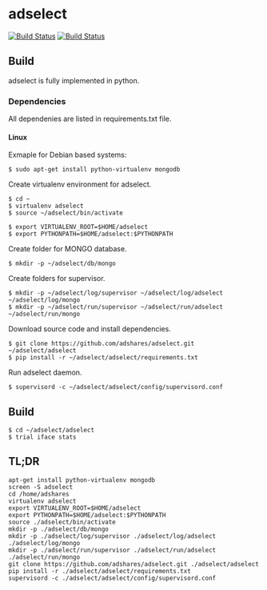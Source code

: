 # adselect
[![Build Status](https://travis-ci.org/adshares/adselect.svg?branch=master)](https://travis-ci.org/adshares/adselect)
[![Build Status](https://sonarcloud.io/api/project_badges/measure?project=adshares-adselect&metric=alert_status)](https://sonarcloud.io/dashboard?id=adshares-adselect)
## Build
adselect is fully implemented in python.

### Dependencies

All dependenies are listed in requirements.txt file.

#### Linux

Exmaple for Debian based systems:
```
$ sudo apt-get install python-virtualenv mongodb
```

Create virtualenv environment for adselect.
```
$ cd ~
$ virtualenv adselect
$ source ~/adselect/bin/activate

$ export VIRTUALENV_ROOT=$HOME/adselect
$ export PYTHONPATH=$HOME/adselect:$PYTHONPATH
```

Create folder for MONGO database.
```
$ mkdir -p ~/adselect/db/mongo
```


Create folders for supervisor.
```
$ mkdir -p ~/adselect/log/supervisor ~/adselect/log/adselect ~/adselect/log/mongo
$ mkdir -p ~/adselect/run/supervisor ~/adselect/run/adselect ~/adselect/run/mongo
```

Download source code and install dependencies.
```
$ git clone https://github.com/adshares/adselect.git ~/adselect/adselect
$ pip install -r ~/adselect/adselect/requirements.txt
```

Run adselect daemon.
```
$ supervisord -c ~/adselect/adselect/config/supervisord.conf
```

## Build
```
$ cd ~/adselect/adselect
$ trial iface stats
```
## TL;DR
```
apt-get install python-virtualenv mongodb
screen -S adselect
cd /home/adshares
virtualenv adselect
export VIRTUALENV_ROOT=$HOME/adselect
export PYTHONPATH=$HOME/adselect:$PYTHONPATH
source ./adselect/bin/activate
mkdir -p ./adselect/db/mongo
mkdir -p ./adselect/log/supervisor ./adselect/log/adselect ./adselect/log/mongo
mkdir -p ./adselect/run/supervisor ./adselect/run/adselect ./adselect/run/mongo
git clone https://github.com/adshares/adselect.git ./adselect/adselect
pip install -r ./adselect/adselect/requirements.txt
supervisord -c ./adselect/adselect/config/supervisord.conf
```
